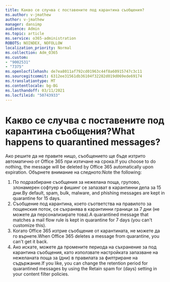 ```yaml
---
title: Какво се случва с поставените под карантина съобщения?
ms.author: v-jmathew
author: v-jmathew
manager: dansimp
audience: Admin
ms.topic: article
ms.service: o365-administration
ROBOTS: NOINDEX, NOFOLLOW
localization_priority: Normal
ms.collection: Adm_O365
ms.custom:
- "9002531"
- "7375"
ms.openlocfilehash: de7ea8011af792cd01963c44f8a60915747c3c11
ms.sourcegitcommit: 6312ee31561db36104f32282d019d069ede69174
ms.translationtype: MT
ms.contentlocale: bg-BG
ms.lasthandoff: 03/11/2021
ms.locfileid: "50743933"
---
```

# <a name="what-happens-to-quarantined-messages"></a><span data-ttu-id="0c62e-102">Какво се случва с поставените под карантина съобщения?</span><span class="sxs-lookup"><span data-stu-id="0c62e-102">What happens to quarantined messages?</span></span>

<span data-ttu-id="0c62e-103">Ако решите да не правите нищо, съобщението ще бъде изтрито автоматично от Office 365 при изтичане на срока.</span><span class="sxs-lookup"><span data-stu-id="0c62e-103">If you choose to do nothing, the message will be deleted by Office 365 automatically upon expiration.</span></span> <span data-ttu-id="0c62e-104">Обърнете внимание на следното:</span><span class="sxs-lookup"><span data-stu-id="0c62e-104">Note the following:</span></span>

1. <span data-ttu-id="0c62e-105">По подразбиране съобщения за нежелана поща, групово, злонамерен софтуер и фишинг се запазват в карантинни депа за 15 дни.</span><span class="sxs-lookup"><span data-stu-id="0c62e-105">By default, spam, bulk, malware, and phishing messages are kept in quarantine for 15 days.</span></span>
2. <span data-ttu-id="0c62e-106">Съобщение под карантина, което съответства на правилото за пощенския поток, се съхранява в карантинни граници за 7 дни (не можете да персонализирате това).</span><span class="sxs-lookup"><span data-stu-id="0c62e-106">A quarantined message that matches a mail flow rule is kept in quarantine for 7 days (you can't customize this).</span></span>
3. <span data-ttu-id="0c62e-107">Когато Office 365 изтрие съобщение от карантината, не можете да го върнете.</span><span class="sxs-lookup"><span data-stu-id="0c62e-107">When Office 365 deletes a message from quarantine, you can't get it back.</span></span>
4. <span data-ttu-id="0c62e-108">Ако искате, можете да промените периода на съхранение за под карантина съобщения, като използвате настройката запазване на нежеланата поща за (дни) в правилата за филтриране на съдържание.</span><span class="sxs-lookup"><span data-stu-id="0c62e-108">If you like, you can change the retention period for quarantined messages by using the Retain spam for (days) setting in your content filter policies.</span></span>
